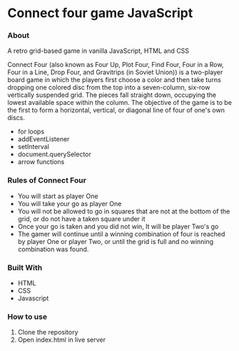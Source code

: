 # Connect four game JavaScript

### About
A retro grid-based game in vanilla JavaScript, HTML and CSS

Connect Four (also known as Four Up, Plot Four, Find Four, Four in a Row, Four in a Line, Drop Four, and Gravitrips (in Soviet Union)) is a two-player board game in which the players first choose a color and then take turns dropping one colored disc from the top into a seven-column, six-row vertically suspended grid. The pieces fall straight down, occupying the lowest available space within the column. The objective of the game is to be the first to form a horizontal, vertical, or diagonal line of four of one's own discs.

- for loops
- addEventListener
- setInterval
- document.querySelector
- arrow functions

### Rules of Connect Four
- You will start as player One
- You will take your go as player One
- You will not be allowed to go in squares that are not at the bottom of the grid, or do not have a taken square under it
- Once your go is taken and you did not win, It will be player Two's go
- The gamer will continue until a winning combination of four is reached by player One or player Two, or until the grid is full and no winning combination was found.

### Built With

- HTML
- CSS
- Javascript

### How to use

1. Clone the repository
2. Open index.html in live server